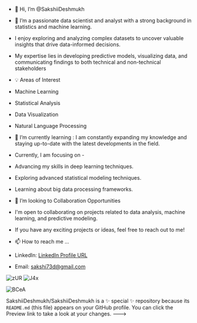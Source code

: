 - 👋 Hi, I’m @SakshiiDeshmukh
- 👀 I’m a passionate data scientist and analyst with a strong background in statistics and machine learning. 
- I enjoy exploring and analyzing complex datasets to uncover valuable insights that drive data-informed decisions. 
- My expertise lies in developing predictive models, visualizing data, and communicating findings to both technical and non-technical stakeholders
- 💡 Areas of Interest
- Machine Learning
- Statistical Analysis
- Data Visualization
- Natural Language Processing
- 🌱 I’m currently learning : I am constantly expanding my knowledge and staying up-to-date with the latest developments in the field.
- Currently, I am focusing on -
- Advancing my skills in deep learning techniques.
- Exploring advanced statistical modeling techniques.
- Learning about big data processing frameworks.

- 💞️ I’m looking to Collaboration Opportunities 
- I'm open to collaborating on projects related to data analysis, machine learning, and predictive modeling. 
- If you have any exciting projects or ideas, feel free to reach out to me!

- 📫 How to reach me ...
- LinkedIn: [LinkedIn Profile URL](https://www.linkedin.com/in/sakshi-deshmukh-a418151a0)

- Email: sakshi73d@gmail.com



![zUR](https://github.com/SakshiiDeshmukh/SakshiiDeshmukh/assets/125859287/71dd90ce-5627-4d4c-93ad-70ffb6c0f55a)   ![J4x](https://github.com/SakshiiDeshmukh/SakshiiDeshmukh/assets/125859287/fad1fec9-3cd1-47bd-8a0f-e98eb595c977)



![BCeA](https://github.com/SakshiiDeshmukh/SakshiiDeshmukh/assets/125859287/bd2c9ab2-a7e7-46e1-9e2a-3a1fdea5e6e1)


SakshiiDeshmukh/SakshiiDeshmukh is a ✨ special ✨ repository because its `README.md` (this file) appears on your GitHub profile.
You can click the Preview link to take a look at your changes.
--->
